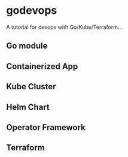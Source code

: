 # godevops
A tutorial for devops with Go/Kube/Terraform...

## Go module

## Containerized App

## Kube Cluster

## Helm Chart

## Operator Framework

## Terraform
